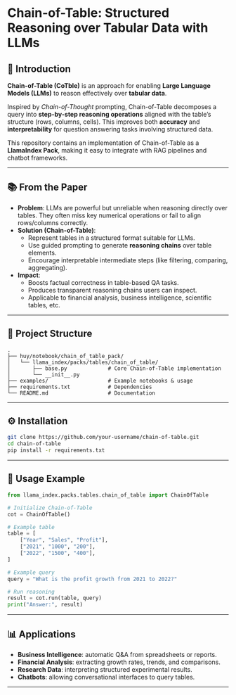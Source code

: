 # Chain-of-Table: Structured Reasoning over Tabular Data with LLMs

## 🚀 Introduction
**Chain-of-Table (CoTble)** is an approach for enabling **Large Language Models (LLMs)** to reason effectively over **tabular data**.  

Inspired by *Chain-of-Thought* prompting, Chain-of-Table decomposes a query into **step-by-step reasoning operations** aligned with the table’s structure (rows, columns, cells). This improves both **accuracy** and **interpretability** for question answering tasks involving structured data.

This repository contains an implementation of Chain-of-Table as a **LlamaIndex Pack**, making it easy to integrate with RAG pipelines and chatbot frameworks.

---

## 📚 From the Paper
- **Problem**: LLMs are powerful but unreliable when reasoning directly over tables. They often miss key numerical operations or fail to align rows/columns correctly.  
- **Solution (Chain-of-Table)**:  
  - Represent tables in a structured format suitable for LLMs.  
  - Use guided prompting to generate **reasoning chains** over table elements.  
  - Encourage interpretable intermediate steps (like filtering, comparing, aggregating).  
- **Impact**:  
  - Boosts factual correctness in table-based QA tasks.  
  - Produces transparent reasoning chains users can inspect.  
  - Applicable to financial analysis, business intelligence, scientific tables, etc.

---

## 📂 Project Structure
```
.
├── huy/notebook/chain_of_table_pack/
│   └── llama_index/packs/tables/chain_of_table/
│       ├── base.py             # Core Chain-of-Table implementation
│       └── __init__.py
├── examples/                   # Example notebooks & usage
├── requirements.txt            # Dependencies
└── README.md                   # Documentation
```

---

## ⚙️ Installation
```bash
git clone https://github.com/your-username/chain-of-table.git
cd chain-of-table
pip install -r requirements.txt
```

---

## 🧩 Usage Example
```python
from llama_index.packs.tables.chain_of_table import ChainOfTable

# Initialize Chain-of-Table
cot = ChainOfTable()

# Example table
table = [
    ["Year", "Sales", "Profit"],
    ["2021", "1000", "200"],
    ["2022", "1500", "400"],
]

# Example query
query = "What is the profit growth from 2021 to 2022?"

# Run reasoning
result = cot.run(table, query)
print("Answer:", result)
```

---

## 📊 Applications
- **Business Intelligence**: automatic Q&A from spreadsheets or reports.  
- **Financial Analysis**: extracting growth rates, trends, and comparisons.  
- **Research Data**: interpreting structured experimental results.  
- **Chatbots**: allowing conversational interfaces to query tables.  

---
